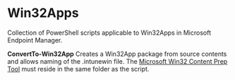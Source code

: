 # Win32Apps
Collection of PowerShell scripts applicable to Win32Apps in Microsoft Endpoint Manager.

**ConvertTo-Win32App**
Creates a Win32App package from source contents and allows naming of the .intunewin file.
The [Microsoft Win32 Content Prep Tool](https://github.com/Microsoft/Microsoft-Win32-Content-Prep-Tool) must reside in the same folder as the script.

